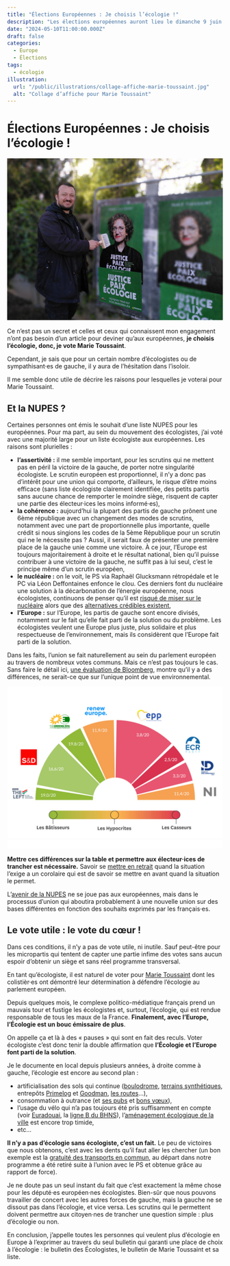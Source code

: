 ```yaml
---
title: "Élections Européennes : Je choisis l’écologie !"
description: "Les élections européennes auront lieu le dimanche 9 juin 2024. Écologiste, je vote logiquement pour Marie Toussaint."
date: "2024-05-10T11:00:00.000Z"
draft: false
categories:
  - Europe
  - Élections
tags:
  - écologie
illustration:
  url: "/public/illustrations/collage-affiche-marie-toussaint.jpg"
  alt: "Collage d’affiche pour Marie Toussaint"
---
```


# Élections Européennes : Je choisis l’écologie !

![Collage d’affiche pour Marie Toussaint](/public/illustrations/collage-affiche-marie-toussaint.jpg "🖼️⬅️")

Ce n’est pas un secret et celles et ceux qui connaissent mon engagement n’ont pas besoin d’un article pour deviner qu’aux européennes, **je choisis l’écologie, donc, je vote Marie Toussaint**.

Cependant, je sais que pour un certain nombre d’écologistes ou de sympathisant·es de gauche, il y aura de l’hésitation dans l’isoloir.

Il me semble donc utile de décrire les raisons pour lesquelles je voterai pour Marie Toussaint.

## Et la NUPES ?

Certaines personnes ont émis le souhait d’une liste NUPES pour les européennes. Pour ma part, au sein du mouvement des écologistes, j’ai voté avec une majorité large pour un liste écologiste aux européennes. Les raisons sont plurielles :

- **l’assertivité :** il me semble important, pour les scrutins qui ne mettent pas en péril la victoire de la gauche, de porter notre singularité écologiste. Le scrutin européen est proportionnel, il n’y a donc pas d’intérêt pour une union qui comporte, d’ailleurs, le risque d’être moins efficace (sans liste écologiste clairement identifiée, des petits partis sans aucune chance de remporter le moindre siège, risquent de capter une partie des électeur·ices les moins informé·es),
- **la cohérence :** aujourd’hui la plupart des partis de gauche prônent une 6ème république avec un changement des modes de scrutins, notamment avec une part de proportionnelle plus importante, quelle crédit si nous singions les codes de la 5ème République pour un scrutin qui ne le nécessite pas ? Aussi, il serait faux de présenter une première place de la gauche unie comme une victoire. À ce jour, l’Europe est toujours majoritairement à droite et le résultat national, bien qu’il puisse contribuer à une victoire de la gauche, ne suffit pas à lui seul, c’est le principe même d’un scrutin européen,
- **le nucléaire :** on le voit, le PS via Raphaël Glucksmann rétropédale et le PC via Léon Deffontaines enfonce le clou. Ces derniers font du nucléaire une solution à la décarbonation de l’énergie européenne, nous écologistes, continuons de penser qu’il est [risqué de miser sur le nucléaire](./nucleaire-l-entetement-principal-risque "Lire mon article de blog sur le sujet du nucléaire") alors que des [alternatives crédibles existent](https://negawatt.org/Scenario-negaWatt-2022 "Voir le scénario NegaWatt"),
- **l’Europe :** sur l’Europe, les partis de gauche sont encore divisés, notamment sur le fait qu’elle fait parti de la solution ou du problème. Les écologistes veulent une Europe plus juste, plus solidaire et plus respectueuse de l’environnement, mais ils considèrent que l’Europe fait parti de la solution.

Dans les faits, l’union se fait naturellement au sein du parlement européen au travers de nombreux votes communs. Mais ce n’est pas toujours le cas. Sans faire le détail ici, [une évaluation de Bloomberg](https://bloomassociation.org/evaluation-environnementale-des-groupes-et-delegations-politiques/), montre qu’il y a des différences, ne serait-ce que sur l’unique point de vue environnemental.

![Évaluation environnementale des groupes et délégations politiques Européennes](/public/illustrations/europeennes-enquete-bloomberg.jpg)

**Mettre ces différences sur la table et permettre aux électeur·ices de trancher est nécessaire.** Savoir se [mettre en retrait](http://nfroidure.localhost:3000/blog/legislatives-2022-pas-investi-mais-implique) quand la situation l’exige a un corolaire qui est de savoir se mettre en avant quand la situation le permet.

L’[avenir de la NUPES](./quel-avenir-pour-la-nupes-a-douai) ne se joue pas aux européennes, mais dans le processus d’union qui aboutira probablement à une nouvelle union sur des bases différentes en fonction des souhaits exprimés par les français·es.

## Le vote utile : le vote du cœur !

Dans ces conditions, il n’y a pas de vote utile, ni inutile. Sauf peut-être pour les micropartis qui tentent de capter une partie infime des votes sans aucun espoir d’obtenir un siège et sans réel programme transversal.

En tant qu’écologiste, il est naturel de voter pour [Marie Toussaint](https://fr.wikipedia.org/wiki/Marie_Toussaint) dont les colistièr·es ont démontré leur détermination à défendre l’écologie au parlement européen.

Depuis quelques mois, le complexe politico-médiatique français prend un mauvais tour et fustige les écologistes et, surtout, l’écologie, qui est rendue responsable de tous les maux de la France. **Finalement, avec l’Europe, l’Écologie est un bouc émissaire de plus**.

On appelle ça et là à des « pauses » qui sont en fait des reculs. Voter écologiste c’est donc tenir la double affirmation que **l’Écologie et l’Europe font parti de la solution**.

Je le documente en local depuis plusieurs années, à droite comme à gauche, l’écologie est encore au second plan :

- artificialisation des sols qui continue ([boulodrome](./inauguration-du-boulodrome-geant-du-douaisis), [terrains synthétiques](./douai-les-terrains-synthetiques-en-question), entrepôts [Primelog](/zac-barrois-a-pecquencourt-non-a-primelog) et [Goodman](./point-sur-l-entrepot-goodman), [les routes](./projet-de-requalification-de-la-rd-500)…),
- consommation à outrance (et [ses pubs](./stop-pub-mettons-fin-a-la-publicite) et [bons vœux](./3615-code-qui-n-en-voeux)),
- l’usage du vélo qui n’a pas toujours été pris suffisamment en compte (voir [Euradouai](./euradouai-contribution-a-l-enquete-publique), la [ligne B du BHNS](./ligne-b-du-bhns-et-le-velo)),
  l’[aménagement écologique de la ville](./amenagement-de-la-ville-creons-les-possibles) est encore trop timide,
- etc…

**Il n’y a pas d’écologie sans écologiste, c’est un fait.** Le peu de victoires que nous obtenons, c’est avec les dents qu’il faut aller les chercher (un bon exemple est la [gratuité des transports en commun](./gratuite-des-transports-bilan-et-projections), au départ dans notre programme a été retiré suite à l’union avec le PS et obtenue grâce au rapport de force).

Je ne doute pas un seul instant du fait que c’est exactement la même chose pour les député·es européen·nes écologistes. Bien-sûr que nous pouvons travailler de concert avec les autres forces de gauche, mais la gauche ne se dissout pas dans l’écologie, et vice versa. Les scrutins qui le permettent doivent permettre aux citoyen·nes de trancher une question simple : plus d’écologie ou non.

En conclusion, j’appelle toutes les personnes qui veulent plus d’écologie en Europe à l’exprimer au travers du seul bulletin qui garanti une place de choix à l’écologie : le bulletin des Écologistes, le bulletin de Marie Toussaint et sa liste.
